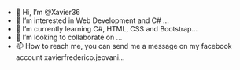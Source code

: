 - 👋 Hi, I’m @Xavier36
- 👀 I’m interested in Web Development and C# ...
- 🌱 I’m currently learning C#, HTML, CSS and Bootstrap...
- 💞️ I’m looking to collaborate on ...
- 📫 How to reach me, you can send me a message on my facebook account xavierfrederico.jeovani...

<!---
Xavier36/Xavier36 is a ✨ special ✨ repository because its `README.md` (this file) appears on your GitHub profile.
You can click the Preview link to take a look at your changes.
--->

